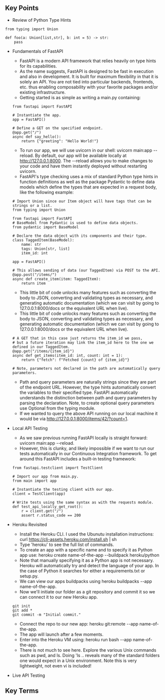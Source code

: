 ## Key Points

- Review of Python Type Hints
```
from typing import Union

def foo(a: Union[list,str], b: int = 5) -> str:
    pass
```

- Fundamentals of FastAPI
    - FastAPI is a modern API framework that relies heavily on type hints for its capabilities.
    - As the name suggests, FastAPI is designed to be fast in execution and also in development. It is built for maximum flexibility in that it is solely an API. You are not tied into particular backends, frontends, etc. thus enabling composability with your favorite packages and/or existing infrastructure.
    - Getting started is as simple as writing a main.py containing:
    ```
    from fastapi import FastAPI

    # Instantiate the app.
    app = FastAPI()

    # Define a GET on the specified endpoint.
    @app.get("/")
    async def say_hello():
        return {"greeting": "Hello World!"}
    ```

    - To run our app, we will use uvicorn in our shell: uvicorn main:app --reload. By default, our app will be available locally at http://127.0.0.1:8000. The --reload allows you to make changes to your code and have them instantly deployed without restarting uvicorn.
    - FastAPI's type checking uses a mix of standard Python type hints in function definitions as well as the package Pydantic to define data models which define the types that are expected in a request body, like the following example:
    ```
    # Import Union since our Item object will have tags that can be strings or a list.
    from typing import Union 

    from fastapi import FastAPI
    # BaseModel from Pydantic is used to define data objects.
    from pydantic import BaseModel

    # Declare the data object with its components and their type.
    class TaggedItem(BaseModel):
        name: str
        tags: Union[str, list] 
        item_id: int

    app = FastAPI()

    # This allows sending of data (our TaggedItem) via POST to the API.
    @app.post("/items/")
    async def create_item(item: TaggedItem):
        return item
    ```

    - This little bit of code unlocks many features such as converting the body to JSON, converting and validating types as necessary, and generating automatic documentation (which we can visit by going to 127.0.0.1:8000/docs or the equivalent URL when live).
    - This little bit of code unlocks many features such as converting the body to JSON, converting and validating types as necessary, and generating automatic documentation (which we can visit by going to 127.0.0.1:8000/docs or the equivalent URL when live).
    ```
    # A GET that in this case just returns the item_id we pass, 
    # but a future iteration may link the item_id here to the one we defined in our TaggedItem.
    @app.get("/items/{item_id}")
    async def get_items(item_id: int, count: int = 1):
        return {"fetch": f"Fetched {count} of {item_id}"}

    # Note, parameters not declared in the path are automatically query parameters.
    ```

    - Path and query parameters are naturally strings since they are part of the endpoint URL. However, the type hints automatically convert the variables to their specified type. FastAPI automatically understands the distinction between path and query parameters by parsing the declaration. Note, to create optional query parameters use Optional from the typing module.
    - If we wanted to query the above API running on our local machine it would be via http://127.0.0.1:8000/items/42/?count=1.

- Local API Testing
    - As we saw previous running FastAPI locally is straight forward: uvicorn main:app --reload.
    - However, this is clunky, and likely impossible if we want to run our tests automatically in our Continuous Integration framework. To get around this FastAPI includes a built-in testing framework:
    ```
    from fastapi.testclient import TestClient

    # Import our app from main.py.
    from main import app

    # Instantiate the testing client with our app.
    client = TestClient(app)

    # Write tests using the same syntax as with the requests module.
    def test_api_locally_get_root():
        r = client.get("/")
        assert r.status_code == 200
    ```

- Heroku Revisited
    - Install the Heroku CLI. I used the Ubunutu installation instructions: curl https://cli-assets.heroku.com/install.sh | sh
    - Type 'heroku' to see the full list of commands.
    - To create an app with a specific name and to specify it as Python app use: heroku create name-of-the-app --buildpack heroku/python
    - Note that manually specifying it as a Python app is not necessary. Heroku will automatically try and detect the language of your app. In the case of Python it searches for either a requirements.txt or setup.py.
    - We can view our apps buildpacks using heroku buildpacks --app name-of-the-app.
    - Now we'll initiate our folder as a git repository and commit it so we can connect it to our new Heroku app.
    ```
    git init
    git add *
    git commit -m "Initial commit."
    ```

    - Connect the repo to our new app: heroku git:remote --app name-of-the-app.
    - The app will launch after a few moments.
    - Enter into the Heroku VM using: heroku run bash --app name-of-the-app.
    - There is not much to see here. Explore the various Unix commands such as pwd, and ls. Doing 'ls .. reveals many of the standard folders one would expect in a Unix environment. Note this is very lightweight, not even vi is included!

- Live API Testing

## Key Terms